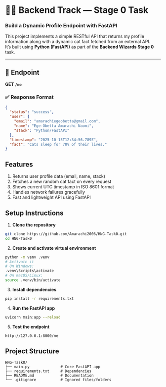 # 🧙‍♀️ Backend Track — Stage 0 Task  
### Build a Dynamic Profile Endpoint with FastAPI

This project implements a simple RESTful API that returns my profile information along with a dynamic cat fact fetched from an external API.  
It’s built using **Python (FastAPI)** as part of the **Backend Wizards Stage 0** task.

---

## 🚀 Endpoint

**GET `/me`**

### ✅ Response Format
```json
{
  "status": "success",
  "user": {
    "email": "amarachiegeobetta@gmail.com",
    "name": "Ege-Obetta Amarachi Naomi",
    "stack": "Python/FastAPI"
  },
  "timestamp": "2025-10-15T12:34:56.789Z",
  "fact": "Cats sleep for 70% of their lives."
}
```
## Features

1. Returns user profile data (email, name, stack)
2. Fetches a new random cat fact on every request
3. Shows current UTC timestamp in ISO 8601 format
4. Handles network failures gracefully
5. Fast and lightweight API using FastAPI


## Setup Instructions

1.  **Clone the repository**
```bash
git clone https://github.com/Amarachi2006/HNG-Task0.git
cd HNG-Task0
```
2.  **Create and activate virtual environment**
```bash
python -m venv .venv
# Activate it
# On Windows:
.venv\Scripts\activate
# On macOS/Linux:
source .venv/bin/activate
```
3.  **Install dependencies**
```bash
pip install -r requirements.txt
```
4.  **Run the FastAPI app**
```bash
uvicorn main:app --reload
```
5.  **Test the endpoint**
```bash
http://127.0.0.1:8000/me
```

## Project Structure
```
HNG-Task0/
├── main.py              # Core FastAPI app
├── requirements.txt     # Dependencies
├── README.md            # Documentation
└── .gitignore           # Ignored files/folders
```
